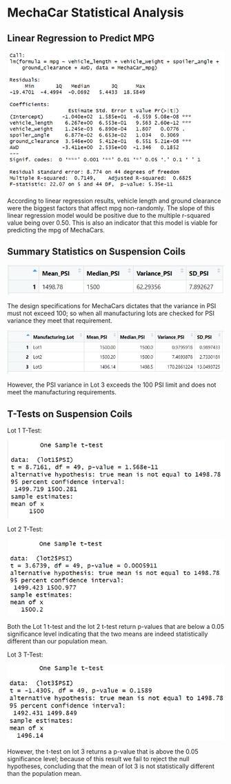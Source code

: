 # MechaCar Statistical Analysis

## Linear Regression to Predict MPG
![regression_image](linear_reg_ss.png)

According to linear regression results, vehicle length and ground clearance were the biggest factors that affect mpg non-randomly. The slope of this linear regression model would be positive due to the multiple r-squared value being over 0.50. This is also an indicator that this model is viable for predicting the mpg of MechaCars.

## Summary Statistics on Suspension Coils

![tot_summary](tot_summary.png)

The design specifications for MechaCars dictates that the variance in PSI must not exceed 100; so when all manufacturing lots are checked for PSI variance they meet that requirement.

![lot_summary](lot_summary.png)

However, the PSI variance in Lot 3 exceeds the 100 PSI limit and does not meet the manufacturing requirements.

## T-Tests on Suspension Coils

Lot 1 T-Test:

![lot1_ttest](lot1_ttest.png)

Lot 2 T-Test:

![lot2_ttest](lot2_ttest.png)

Both the Lot 1 t-test and the lot 2 t-test return p-values that are below a 0.05 significance level indicating that the two means are indeed statistically different than our population mean.

Lot 3 T-Test:

![lot3_ttest](lot3_ttest.png)

However, the t-test on lot 3 returns a p-value that is above the 0.05 significance level; because of this result we fail to reject the null hypotheses, concluding that the mean of lot 3 is not statistically different than the population mean.
